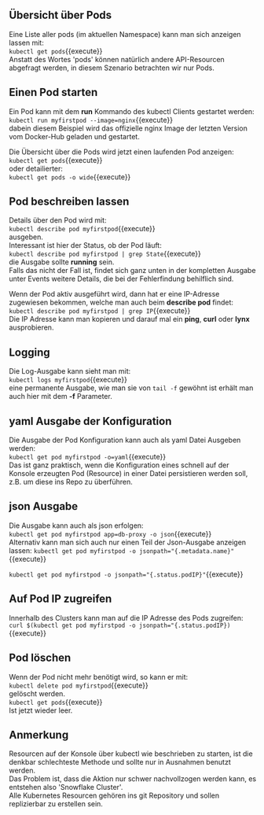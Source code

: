 ## Übersicht über Pods
Eine Liste aller pods (im aktuellen Namespace) kann man sich anzeigen lassen mit:   
`kubectl get pods`{{execute}}   
Anstatt des Wortes 'pods' können natürlich andere API-Resourcen abgefragt werden, in diesem Szenario betrachten wir nur Pods.

## Einen Pod starten
Ein Pod kann mit dem **run** Kommando des kubectl Clients gestartet werden:   
`kubectl run myfirstpod --image=nginx`{{execute}}   
dabein diesem Beispiel wird das offizielle nginx Image der letzten Version vom Docker-Hub geladen und gestartet.  

Die Übersicht über die Pods wird jetzt einen laufenden Pod anzeigen:      
`kubectl get pods`{{execute}}   
oder detailierter:   
`kubectl get pods -o wide`{{execute}}   
   
## Pod beschreiben lassen
Details über den Pod wird mit:   
`kubectl describe pod myfirstpod`{{execute}}   
ausgeben.  
Interessant ist hier der Status, ob der Pod läuft:   
`kubectl describe pod myfirstpod | grep State`{{execute}}   
die Ausgabe sollte **running** sein.   
Falls das nicht der Fall ist, findet sich ganz unten in der kompletten Ausgabe unter Events weitere Details, die bei der Fehlerfindung behilflich sind.   
    
Wenn der Pod aktiv ausgeführt wird, dann hat er eine IP-Adresse zugewiesen bekommen, welche man auch beim **describe pod** findet:   
 `kubectl describe pod myfirstpod | grep IP`{{execute}}    
 Die IP Adresse kann man kopieren und darauf mal ein **ping**, **curl** oder **lynx** ausprobieren.  

 ## Logging
 Die Log-Ausgabe kann sieht man mit:   
 `kubectl logs myfirstpod`{{execute}}   
 eine permanente Ausgabe, wie man sie von `tail -f` gewöhnt ist erhält man auch hier mit dem **-f** Parameter. 

## yaml Ausgabe der Konfiguration
Die Ausgabe der Pod Konfiguration kann auch als yaml Datei Ausgeben werden:  
`kubectl get pod myfirstpod -o=yaml`{{execute}}   
Das ist ganz praktisch, wenn die Konfiguration eines schnell auf der Konsole erzeugten Pod (Resource) in einer Datei persistieren werden soll, z.B. um diese ins Repo zu überführen.  

## json Ausgabe
Die Ausgabe kann auch als json erfolgen:   
`kubectl get pod myfirstpod app=db-proxy -o json`{{execute}}  
Alternativ kann man sich auch nur einen Teil der Json-Ausgabe anzeigen lassen:
`kubectl get pod myfirstpod -o jsonpath="{.metadata.name}"`{{execute}}   

`kubectl get pod myfirstpod -o jsonpath="{.status.podIP}"`{{execute}}   

## Auf Pod IP zugreifen
Innerhalb des Clusters kann man auf die IP Adresse des Pods zugreifen:   
`curl $(kubectl get pod myfirstpod -o jsonpath="{.status.podIP})`{{execute}}    
   
## Pod löschen
Wenn der Pod nicht mehr benötigt wird, so kann er mit:   
`kubectl delete pod myfirstpod`{{execute}}   
gelöscht werden.   
`kubectl get pods`{{execute}}   
Ist jetzt wieder leer.

## Anmerkung
Resourcen auf der Konsole über kubectl wie beschrieben zu starten, ist die denkbar schlechteste Methode und sollte nur in Ausnahmen benutzt werden.   
Das Problem ist, dass die Aktion nur schwer nachvollzogen werden kann, es entstehen also 'Snowflake Cluster'.   
Alle Kubernetes Resourcen gehören ins git Repository und sollen replizierbar zu erstellen sein.      


